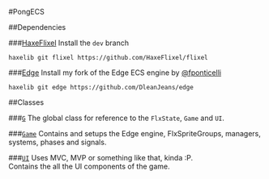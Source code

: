 #PongECS

##Dependencies

###[HaxeFlixel](https://github.com/HaxeFlixel/flixel)
Install the `dev` branch
```
haxelib git flixel https://github.com/HaxeFlixel/flixel
```
###[Edge](https://github.com/fponticelli/edge)
Install my fork of the Edge ECS engine by [@fponticelli](https://github.com/fponticelli)
```
haxelib git edge https://github.com/DleanJeans/edge
```

##Classes

###[`G`](https://github.com/DleanJeans/PongECS/blob/master/source/G.hx)
The global class for reference to the `FlxState`, `Game` and `UI`.

###[`Game`](https://github.com/DleanJeans/PongECS/blob/master/source/Game.hx)
Contains and setups the Edge engine, FlxSpriteGroups, managers, systems, phases and signals.

###[`UI`](https://github.com/DleanJeans/PongECS/blob/master/source/UI.hx)
Uses MVC, MVP or something like that, kinda :P.  
Contains the all the UI components of the game.
